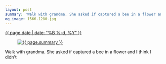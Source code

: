```yaml
---
layout: post
summary: 'Walk with grandma. She asked if captured a bee in a flower and I think I didn’t'
og_image: 1566-1280.jpg
---
```


<p>
 <time>
  <a href="/1566">
   {{ page.date | date: "%B %-d, %Y" }}
  </a>
 </time>
 <a href="/1566">
  <figure data-taken="1/8/2022">
   <img alt="{{ page.summary }}" sizes="(min-width: 700px) 50vw, calc(100vw - 2rem)" src="{{ site.assets_url }}/1566-640.jpg" srcset="{{ site.assets_url }}/1566-320.jpg 320w, {{ site.assets_url }}/1566-640.jpg 640w, {{ site.assets_url }}/1566-960.jpg 960w, {{ site.assets_url }}/1566-1280.jpg 1280w"/>
  </figure>
 </a>
 <span>
  Walk with grandma. She asked if captured a bee in a flower and I think I didn’t
 </span>
</p>
